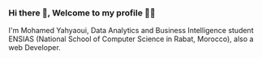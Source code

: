 ### Hi there 👋, Welcome to my profile 🚀🚀

I'm Mohamed Yahyaoui, Data Analytics and Business Intelligence student  ENSIAS (National School of Computer Science in Rabat, Morocco), also a web Developer.
